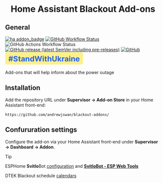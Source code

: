 <div align="center">
<h1>Home Assistant Blackout Add-ons</h1>
</div>

## General

[![ha addon_badge](https://img.shields.io/badge/HA-Addon-blue.svg)](https://developers.home-assistant.io/docs/add-ons)
[![GitHub Workflow Status](https://img.shields.io/github/actions/workflow/status/andrewjswan/blackout-addons/build.yml?logo=github)](https://github.com/andrewjswan/blackout-addons/actions)
![GitHub Actions Workflow Status](https://img.shields.io/github/actions/workflow/status/andrewjswan/blackout-addons/validate.yml?logo=stylelint&label=lint)
[![GitHub release (latest SemVer including pre-releases)](https://img.shields.io/github/v/release/andrewjswan/blackout-addons?include_prereleases)](https://github.com/andrewjswan/blackout-addons/releases)
[![GitHub](https://img.shields.io/github/license/andrewjswan/blackout-addons?color=blue)](https://github.com/andrewjswan/blackout-addons/blob/master/LICENSE)
[![StandWithUkraine](https://raw.githubusercontent.com/vshymanskyy/StandWithUkraine/main/badges/StandWithUkraine.svg)](https://github.com/vshymanskyy/StandWithUkraine/blob/main/docs/README.md)

Add-ons that will help inform about the power outage

## Installation

Add the repository URL under **Supervisor → Add-on Store** in your Home Assistant front-end:

    https://github.com/andrewjswan/blackout-addons/

## Confururation settings

Configure the add-on via your Home Assistant front-end under **Supervisor → Dashboard → Addon**.

> [!TIP]
> ESPHome **Svitlo**Bot [configuration](https://github.com/andrewjswan/svitlobot) and [**SvitloBot - ESP Web Tools**](https://andrewjswan.github.io/svitlobot/)
> 
> DTEK Blackout schedule [calendars](https://github.com/andrewjswan/dtek-blackout-schedule-calendars)
